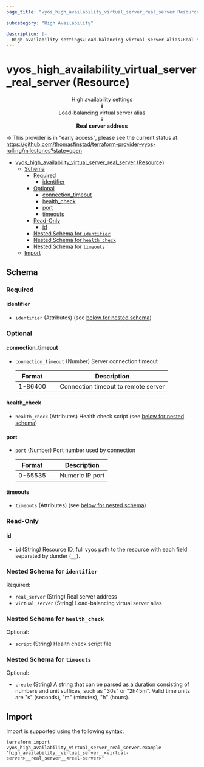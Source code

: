 ```yaml
---
page_title: "vyos_high_availability_virtual_server_real_server Resource - vyos"

subcategory: "High Availability"

description: |-
  High availability settings⯯Load-balancing virtual server alias⯯Real server address
---
```


# vyos_high_availability_virtual_server_real_server (Resource)
<center>


High availability settings  
⯯  
Load-balancing virtual server alias  
⯯  
**Real server address**


</center>

-> This provider is in "early access", please see the current status at: https://github.com/thomasfinstad/terraform-provider-vyos-rolling/milestones?state=open

<!--TOC-->

- [vyos_high_availability_virtual_server_real_server (Resource)](#vyos_high_availability_virtual_server_real_server-resource)
  - [Schema](#schema)
    - [Required](#required)
      - [identifier](#identifier)
    - [Optional](#optional)
      - [connection_timeout](#connection_timeout)
      - [health_check](#health_check)
      - [port](#port)
      - [timeouts](#timeouts)
    - [Read-Only](#read-only)
      - [id](#id)
    - [Nested Schema for `identifier`](#nested-schema-for-identifier)
    - [Nested Schema for `health_check`](#nested-schema-for-health_check)
    - [Nested Schema for `timeouts`](#nested-schema-for-timeouts)
  - [Import](#import)

<!--TOC-->

<!-- schema generated by tfplugindocs -->
## Schema

### Required

#### identifier
- `identifier` (Attributes) (see [below for nested schema](#nestedatt--identifier))

### Optional

#### connection_timeout
- `connection_timeout` (Number) Server connection timeout

    |  Format   &emsp;|  Description                          |
    |-----------|---------------------------------------|
    |  1-86400  &emsp;|  Connection timeout to remote server  |
#### health_check
- `health_check` (Attributes) Health check script (see [below for nested schema](#nestedatt--health_check))
#### port
- `port` (Number) Port number used by connection

    |  Format   &emsp;|  Description      |
    |-----------|-------------------|
    |  0-65535  &emsp;|  Numeric IP port  |
#### timeouts
- `timeouts` (Attributes) (see [below for nested schema](#nestedatt--timeouts))

### Read-Only

#### id
- `id` (String) Resource ID, full vyos path to the resource with each field separated by dunder (`__`).

<a id="nestedatt--identifier"></a>
### Nested Schema for `identifier`

Required:

- `real_server` (String) Real server address
- `virtual_server` (String) Load-balancing virtual server alias


<a id="nestedatt--health_check"></a>
### Nested Schema for `health_check`

Optional:

- `script` (String) Health check script file


<a id="nestedatt--timeouts"></a>
### Nested Schema for `timeouts`

Optional:

- `create` (String) A string that can be [parsed as a duration](https://pkg.go.dev/time#ParseDuration) consisting of numbers and unit suffixes, such as &#34;30s&#34; or &#34;2h45m&#34;. Valid time units are &#34;s&#34; (seconds), &#34;m&#34; (minutes), &#34;h&#34; (hours).

## Import

Import is supported using the following syntax:

```shell
terraform import vyos_high_availability_virtual_server_real_server.example "high_availability__virtual_server__<virtual-server>__real_server__<real-server>"
```
